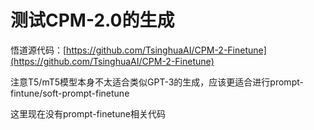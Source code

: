 # 测试CPM-2.0的生成

悟道源代码：[https://github.com/TsinghuaAI/CPM-2-Finetune](https://github.com/TsinghuaAI/CPM-2-Finetune)

注意T5/mT5模型本身不太适合类似GPT-3的生成，应该更适合进行prompt-fintune/soft-prompt-finetune

这里现在没有prompt-finetune相关代码

